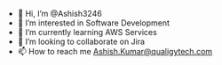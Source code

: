 - 👋 Hi, I’m @Ashish3246
- 👀 I’m interested in Software Development
- 🌱 I’m currently learning AWS Services
- 💞️ I’m looking to collaborate on Jira
- 📫 How to reach me Ashish.Kumar@qualigytech.com

<!---
Ashish3246/Ashish3246 is a ✨ special ✨ repository because its `README.md` (this file) appears on your GitHub profile.
You can click the Preview link to take a look at your changes.
--->
